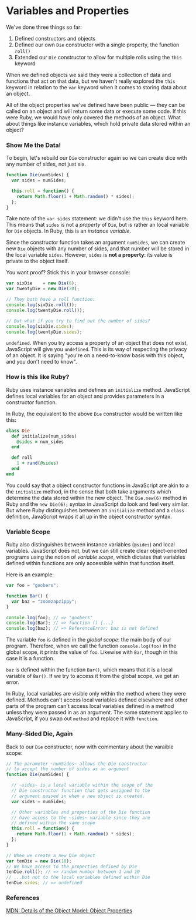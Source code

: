 # Variables and Properties

We've done three things so far:

1. Defined constructors and objects
2. Defined our own `Die` constructor with a single property, the function `roll()`
3. Extended our `Die` constructor to allow for multiple rolls using the `this` keyword

When we defined objects we said they were a collection of data and functions that act on that data, but we haven't really explored the `this` keyword in relation to the `var` keyword when it comes to storing data about an object.

All of the object properties we've defined have been public &mdash; they can be called on an object and will return some data or execute some code.  If this were Ruby, we would have only covered the methods of an object.  What about things like instance variables, which hold private data stored within an object?

### Show Me the Data!

To begin, let's rebuild our `Die` constructor again so we can create dice with any number of sides, not just six.

```javascript
function Die(numSides) {
  var sides = numSides;

  this.roll = function() {
    return Math.floor(1 + Math.random() * sides);
  };
}
```

Take note of the `var sides` statement: we didn't use the `this` keyword here.  This means that `sides` is not a *property* of `Die`, but is rather an local variable for `Die` objects.  In Ruby, this is an *instance variable*.

Since the constructor function takes an argument `numSides`, we can create new `Die` objects with any number of sides, and that number will be stored in the local variable `sides`.  However, `sides` is **not a property**: its value is private to the object itself.

You want proof?  Stick this in your browser console:

```javascript
var sixDie    = new Die(6);
var twentyDie = new Die(20);

// They both have a roll function:
console.log(sixDie.roll());
console.log(twentyDie.roll());

// But what if you try to find out the number of sides?
console.log(sixDie.sides);
console.log(twentyDie.sides);
```

`undefined`.  When you try access a property of an object that does not exist, JavaScript will give you `undefined`.  This is its way of respecting the privacy of an object.  It is saying "you're on a need-to-know basis with this object, and you don't need to know".

### How is this like Ruby?

Ruby uses instance variables and defines an `initialize` method.  JavaScript defines local variables for an object and provides parameters in a constructor function.

In Ruby, the equivalent to the above `Die` constructor would be written like this:

```ruby
class Die
  def initialize(num_sides)
    @sides = num_sides
  end

  def roll
    1 + rand(@sides)
  end
end
```

You could say that a object constructor functions in JavaScript are akin to a the `initialize` method, in the sense that both take arguments which determine the data stored within the new object.  The `Die.new(6)` method in Ruby and the `new Die(6);` syntax in JavaScript do look and feel very similar.  But where Ruby distinguishes between an `initialize` method and a `class` definition, JavaScript wraps it all up in the object constructor syntax.

### Variable Scope

Ruby also distinguishes between instance variables (`@sides`) and local variables.  JavaScript does not, but we can still create clear object-oriented programs using the notion of *variable scope*, which dictates that variables defined within functions are only accessible within that function itself.

Here is an example:

```javascript
var foo = "goobers";

function Bar() {
  var baz = "zoomzapzippy";
}

console.log(foo); // => "goobers"
console.log(Bar); // => function () {...}
console.log(baz); // => ReferenceError: baz is not defined
```

The variable `foo` is defined in the *global scope*: the main body of our program.  Therefore, when we call the function `console.log(foo)` in the global scope, it prints the value of `foo`.  Likewise with `Bar`, though in this case it is a function.

`baz` is defined within the function `Bar()`, which means that it is a local variable of `Bar()`.  If we try to access it from the global scope, we get an error.

In Ruby, local variables are visible only within the method where they were defined.  Methods can't access local variables defined elsewhere and other parts of the program can't access local variables defined in a method unless they were passed in as an argument.  The same statement applies to JavaScript, if you swap out `method` and replace it with `function`.

### Many-Sided Die, Again

Back to our `Die` constructor, now with commentary about the varaible scope:

```javascript
// The parameter ~numSides~ allows the Die constructor
// to accept the number of sides as an argument
function Die(numSides) {

  // ~sides~ is a local variable within the scope of the
  // Die constructor function that gets assigned to the
  // argument passed in when a new object is created.
  var sides = numSides;

  // Other variables and properties of the Die function
  // have access to the ~sides~ variable since they are
  // defined within the same scope
  this.roll = function() {
    return Math.floor(1 + Math.random() * sides);
  };
}

// When we create a new Die object
var tenDie = new Die(10);
// We have access to the properties defined by Die
tenDie.roll(); // => random number between 1 and 10
// ...but not to the local variables defined within Die
tenDie.sides; // => undefined
```

### References

[MDN: Details of the Object Model: Object Properties](https://developer.mozilla.org/en-US/docs/JavaScript/Guide/Details_of_the_Object_Model#Object_properties)
